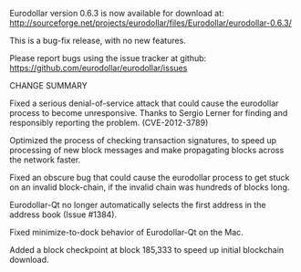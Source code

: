 Eurodollar version 0.6.3 is now available for download at:
  http://sourceforge.net/projects/eurodollar/files/Eurodollar/eurodollar-0.6.3/

This is a bug-fix release, with no new features.

Please report bugs using the issue tracker at github:
  https://github.com/eurodollar/eurodollar/issues

CHANGE SUMMARY

Fixed a serious denial-of-service attack that could cause the
eurodollar process to become unresponsive. Thanks to Sergio Lerner
for finding and responsibly reporting the problem. (CVE-2012-3789)

Optimized the process of checking transaction signatures, to
speed up processing of new block messages and make propagating
blocks across the network faster.

Fixed an obscure bug that could cause the eurodollar process to get
stuck on an invalid block-chain, if the invalid chain was
hundreds of blocks long.

Eurodollar-Qt no longer automatically selects the first address
in the address book (Issue #1384).

Fixed minimize-to-dock behavior of Eurodollar-Qt on the Mac.

Added a block checkpoint at block 185,333 to speed up initial
blockchain download.
